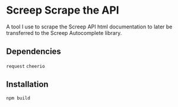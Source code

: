 Screep Scrape the API
================

A tool I use to scrape the Screep API html documentation to later be transferred to the Screep Autocomplete library.

## Dependencies
`request`
`cheerio`

## Installation
`npm build`
